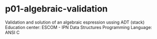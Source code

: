 # p01-algebraic-validation
Validation and solution of an algebraic espression ussing ADT (stack)
Education center: ESCOM - IPN
Data Structures
Programming Language: ANSI C

